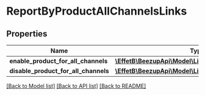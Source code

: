 # ReportByProductAllChannelsLinks

## Properties
Name | Type | Description | Notes
------------ | ------------- | ------------- | -------------
**enable_product_for_all_channels** | [**\EffetB\BeezupApi\Model\LinksOptimiseByProductLink**](LinksOptimiseByProductLink.md) |  | 
**disable_product_for_all_channels** | [**\EffetB\BeezupApi\Model\LinksOptimiseByProductLink**](LinksOptimiseByProductLink.md) |  | 

[[Back to Model list]](../README.md#documentation-for-models) [[Back to API list]](../README.md#documentation-for-api-endpoints) [[Back to README]](../README.md)


